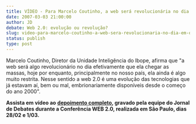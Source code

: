 ```yaml
---
title: VÍDEO - Para Marcelo Coutinho, a web será revolucionária no dia em que chegar às massas
date: 2007-03-03 21:00:00
author: JD
debate: Web 2.0: evolução ou revolução?
slug: video-para-marcelo-coutinho-a-web-sera-revolucionaria-no-dia-em-que-chegar-as-massas
status: publish 
type: post
---
```


Marcelo Coutinho, Diretor da Unidade Inteligência do Ibope, afirma que "a web será algo revolucionário no dia efetivamente que ela chegar as massas, hoje por enquanto, principalmente no nosso país, ela ainda é algo muito restrita. Nesse sentido a web 2.0 é uma evolução das tecnologias que já estavam aí, bem ou mal, embrionariamente disponíveis desde o começo do ano 2000".

  

  



**Assista em vídeo ao** [**depoimento completo**](http://www.youtube.com/watch?v=CFp2w5bM0Es)**, gravado pela equipe do Jornal de Debates durante a Conferência WEB 2.0, realizada em São Paulo, dias 28/02 e 1/03.** 


